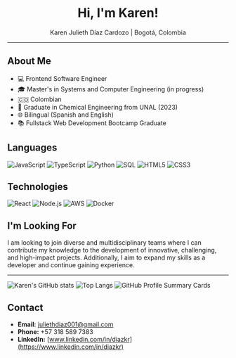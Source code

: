 <h1 align="center">Hi, I'm Karen!</h1>
<p align="center">Karen Julieth Díaz Cardozo | Bogotá, Colombia</p>
<hr>

## About Me

- 💻 Frontend Software Engineer
- 🎓 Master's in Systems and Computer Engineering (in progress)
- 🇨🇴 Colombian
- 🏫 Graduate in Chemical Engineering from UNAL (2023)
- 🌐 Bilingual (Spanish and English)
- 📚 Fullstack Web Development Bootcamp Graduate

## Languages

![JavaScript](https://img.shields.io/badge/-JavaScript-000?&logo=JavaScript)
![TypeScript](https://img.shields.io/badge/-TypeScript-000?&logo=TypeScript)
![Python](https://img.shields.io/badge/-Python-000?&logo=Python)
![SQL](https://img.shields.io/badge/-SQL-000?&logo=MySQL)
![HTML5](https://img.shields.io/badge/-HTML5-000?&logo=HTML5)
![CSS3](https://img.shields.io/badge/-CSS3-000?&logo=CSS3)

## Technologies

![React](https://img.shields.io/badge/-React-000?&logo=React)
![Node.js](https://img.shields.io/badge/-Node.js-000?&logo=node.js)
![AWS](https://img.shields.io/badge/-AWS-000?&logo=Amazon-AWS&logoColor=F90)
![Docker](https://img.shields.io/badge/-Docker-000?&logo=Docker)

## I'm Looking For
I am looking to join diverse and multidisciplinary teams where I can contribute my knowledge to the development of innovative, challenging, and high-impact projects. Additionally, I aim to expand my skills as a developer and continue gaining experience.

---

![Karen's GitHub stats](https://github-readme-stats.vercel.app/api?username=yourusername&show_icons=true&theme=radical)
![Top Langs](https://github-readme-stats.vercel.app/api/top-langs/?username=yourusername&layout=compact&theme=radical)
![GitHub Profile Summary Cards](https://github-profile-summary-cards.vercel.app/api/cards/profile-details?username=yourusername&theme=radical)


## Contact

- **Email:** [juliethdiaz001@gmail.com](mailto:juliethdiaz001@gmail.com)
- **Phone:** +57 318 589 7383
- **LinkedIn:** [www.linkedin.com/in/diazkr](https://www.linkedin.com/in/diazkr)
